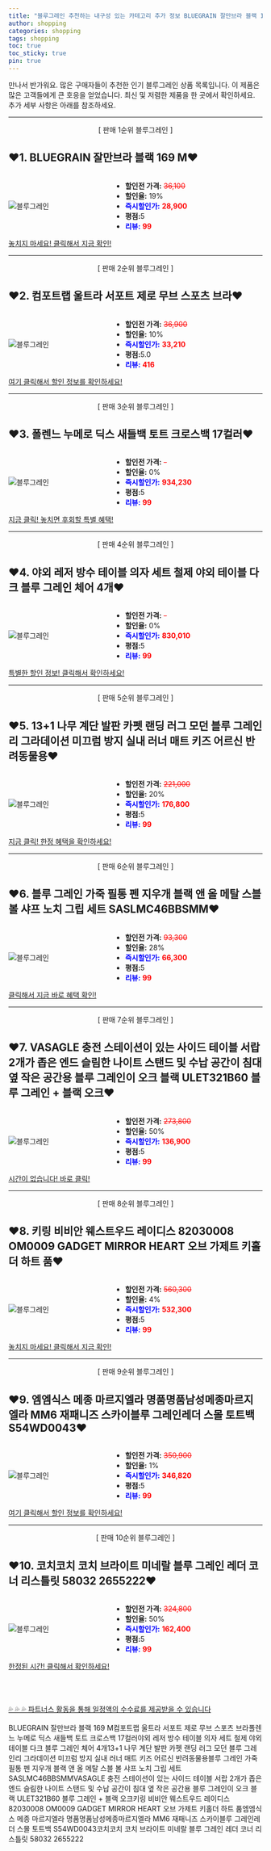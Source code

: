 ```yaml
---
title: "블루그레인 추천하는 내구성 있는 카테고리 추가 정보 BLUEGRAIN 잘만브라 블랙 169 M"
author: shopping
categories: shopping
tags: shopping
toc: true
toc_sticky: true
pin: true
---
```

만나서 반가워요. 많은 구매자들이 추천한 인기 블루그레인 상품 목록입니다. 이 제품은 많은 고객들에게 큰 호응을 얻었습니다. 최신 및 저렴한 제품을 한 곳에서 확인하세요. 추가 세부 사항은 아래를 참조하세요.

---
<p class="toplist" style="margin: 0 auto; display: block; width: fit-content;">[ 판매 1순위 블루그레인 ]</p>

<h2><strong>❤️1. BLUEGRAIN 잘만브라 블랙 169 M❤️</strong></h2>

<div style="display: flex; align-items: center;">
    <div style="flex: 0.4;">
        <img src="https://thumbnail10.coupangcdn.com/thumbnails/remote/230x230ex/image/vendor_inventory/39ba/ce54790dfec8ff68e5ab6e9a468f034ac8d9460c1edd1e516ce26e669165.jpg" alt="블루그레인" style="max-width: 100%;">
    </div>
    <div style="flex: 0.6; margin-left: 10px;">
        <ul>
            <li><strong>할인전 가격:</strong> <del style="color: red;">36,100</del></li>
            <li><strong>할인율:</strong> 19%</li>
            <li><span style='color:blue'><strong>즉시할인가:</strong></span> <span style='color:red'><strong>28,900</strong></span></li>
            <li><strong>평점:</strong>5</li>
            <li><span style='color:blue'><strong>리뷰:</strong></span> <span style='color:red'><strong>99</strong></span></li>
        </ul>
    </div>
</div>
<div class="center">
    <a href="https://selin100587001.github.io?lptag=AF9450613&subid=githubio&pageKey=8246914302&traceid=V0-153&itemId=23736844124&vendorItemId=90803132403" class="myButton">
        놓치지 마세요! 클릭해서 지금 확인!
    </a>
</div>


---
<p class="toplist" style="margin: 0 auto; display: block; width: fit-content;">[ 판매 2순위 블루그레인 ]</p>

<h2><strong>❤️2. 컴포트랩 울트라 서포트 제로 무브 스포츠 브라❤️</strong></h2>

<div style="display: flex; align-items: center;">
    <div style="flex: 0.4;">
        <img src="https://thumbnail6.coupangcdn.com/thumbnails/remote/230x230ex/image/rs_quotation_api/u7dcnotz/4a0f11ff57274210807ec7b04a8c8cdb.jpg" alt="블루그레인" style="max-width: 100%;">
    </div>
    <div style="flex: 0.6; margin-left: 10px;">
        <ul>
            <li><strong>할인전 가격:</strong> <del style="color: red;">36,900</del></li>
            <li><strong>할인율:</strong> 10%</li>
            <li><span style='color:blue'><strong>즉시할인가:</strong></span> <span style='color:red'><strong>33,210</strong></span></li>
            <li><strong>평점:</strong>5.0</li>
            <li><span style='color:blue'><strong>리뷰:</strong></span> <span style='color:red'><strong>416</strong></span></li>
        </ul>
    </div>
</div>
<div class="center">
    <a href="https://selin100587001.github.io?lptag=AF9450613&subid=githubio&pageKey=7232787516&traceid=V0-153&itemId=18357130578&vendorItemId=85500948126" class="myButton">
        여기 클릭해서 할인 정보를 확인하세요!
    </a>
</div>


---
<p class="toplist" style="margin: 0 auto; display: block; width: fit-content;">[ 판매 3순위 블루그레인 ]</p>

<h2><strong>❤️3. 폴렌느 누메로 딕스 새들백 토트 크로스백 17컬러❤️</strong></h2>

<div style="display: flex; align-items: center;">
    <div style="flex: 0.4;">
        <img src="https://thumbnail10.coupangcdn.com/thumbnails/remote/230x230ex/image/vendor_inventory/e535/678e87f61aa50593d0d0d733d3c27997054593141750009a5dcbc7e6cda4.jpg" alt="블루그레인" style="max-width: 100%;">
    </div>
    <div style="flex: 0.6; margin-left: 10px;">
        <ul>
            <li><strong>할인전 가격:</strong> <del style="color: red;">-</del></li>
            <li><strong>할인율:</strong> 0%</li>
            <li><span style='color:blue'><strong>즉시할인가:</strong></span> <span style='color:red'><strong>934,230</strong></span></li>
            <li><strong>평점:</strong>5</li>
            <li><span style='color:blue'><strong>리뷰:</strong></span> <span style='color:red'><strong>99</strong></span></li>
        </ul>
    </div>
</div>
<div class="center">
    <a href="https://selin100587001.github.io?lptag=AF9450613&subid=githubio&pageKey=8012176355&traceid=V0-153&itemId=22354956814&vendorItemId=89400026963" class="myButton">
        지금 클릭! 놓치면 후회할 특별 혜택!
    </a>
</div>


---
<p class="toplist" style="margin: 0 auto; display: block; width: fit-content;">[ 판매 4순위 블루그레인 ]</p>

<h2><strong>❤️4. 야외 레저 방수 테이블 의자 세트 철제 야외 테이블 다크 블루 그레인 체어 4개❤️</strong></h2>

<div style="display: flex; align-items: center;">
    <div style="flex: 0.4;">
        <img src="https://thumbnail7.coupangcdn.com/thumbnails/remote/230x230ex/image/vendor_inventory/5925/a997168d9f93f79bb932281e41851d166f44ebf402ca4e34424a95e27265.jpg" alt="블루그레인" style="max-width: 100%;">
    </div>
    <div style="flex: 0.6; margin-left: 10px;">
        <ul>
            <li><strong>할인전 가격:</strong> <del style="color: red;">-</del></li>
            <li><strong>할인율:</strong> 0%</li>
            <li><span style='color:blue'><strong>즉시할인가:</strong></span> <span style='color:red'><strong>830,010</strong></span></li>
            <li><strong>평점:</strong>5</li>
            <li><span style='color:blue'><strong>리뷰:</strong></span> <span style='color:red'><strong>99</strong></span></li>
        </ul>
    </div>
</div>
<div class="center">
    <a href="https://selin100587001.github.io?lptag=AF9450613&subid=githubio&pageKey=7369128518&traceid=V0-153&itemId=19005024019&vendorItemId=86129884645" class="myButton">
        특별한 할인 정보! 클릭해서 확인하세요!
    </a>
</div>


---
<p class="toplist" style="margin: 0 auto; display: block; width: fit-content;">[ 판매 5순위 블루그레인 ]</p>

<h2><strong>❤️5. 13+1 나무 계단 발판 카펫 랜딩 러그 모던 블루 그레인리 그라데이션 미끄럼 방지 실내 러너 매트 키즈 어르신 반려동물용❤️</strong></h2>

<div style="display: flex; align-items: center;">
    <div style="flex: 0.4;">
        <img src="https://thumbnail7.coupangcdn.com/thumbnails/remote/230x230ex/image/vendor_inventory/91b2/a6bd917e879424c94337de04ba088874fe9de113a186222b2ba92ee93f77.jpg" alt="블루그레인" style="max-width: 100%;">
    </div>
    <div style="flex: 0.6; margin-left: 10px;">
        <ul>
            <li><strong>할인전 가격:</strong> <del style="color: red;">221,000</del></li>
            <li><strong>할인율:</strong> 20%</li>
            <li><span style='color:blue'><strong>즉시할인가:</strong></span> <span style='color:red'><strong>176,800</strong></span></li>
            <li><strong>평점:</strong>5</li>
            <li><span style='color:blue'><strong>리뷰:</strong></span> <span style='color:red'><strong>99</strong></span></li>
        </ul>
    </div>
</div>
<div class="center">
    <a href="https://selin100587001.github.io?lptag=AF9450613&subid=githubio&pageKey=8073651733&traceid=V0-153&itemId=22733824135&vendorItemId=89769106661" class="myButton">
        지금 클릭! 한정 혜택을 확인하세요!
    </a>
</div>


---
<p class="toplist" style="margin: 0 auto; display: block; width: fit-content;">[ 판매 6순위 블루그레인 ]</p>

<h2><strong>❤️6. 블루 그레인 가죽 필통 펜 지우개 블랙 앤 올 메탈 스블 볼 샤프 노치 그립 세트 SASLMC46BBSMM❤️</strong></h2>

<div style="display: flex; align-items: center;">
    <div style="flex: 0.4;">
        <img src="https://thumbnail8.coupangcdn.com/thumbnails/remote/230x230ex/image/vendor_inventory/0ccf/7532e9af16d516b2828a9adda0bf827ab8ee40c5b910366f92003d85764f.jpg" alt="블루그레인" style="max-width: 100%;">
    </div>
    <div style="flex: 0.6; margin-left: 10px;">
        <ul>
            <li><strong>할인전 가격:</strong> <del style="color: red;">93,300</del></li>
            <li><strong>할인율:</strong> 28%</li>
            <li><span style='color:blue'><strong>즉시할인가:</strong></span> <span style='color:red'><strong>66,300</strong></span></li>
            <li><strong>평점:</strong>5</li>
            <li><span style='color:blue'><strong>리뷰:</strong></span> <span style='color:red'><strong>99</strong></span></li>
        </ul>
    </div>
</div>
<div class="center">
    <a href="https://selin100587001.github.io?lptag=AF9450613&subid=githubio&pageKey=8244226964&traceid=V0-153&itemId=23726791205&vendorItemId=90751590231" class="myButton">
        클릭해서 지금 바로 혜택 확인!
    </a>
</div>


---
<p class="toplist" style="margin: 0 auto; display: block; width: fit-content;">[ 판매 7순위 블루그레인 ]</p>

<h2><strong>❤️7. VASAGLE 충전 스테이션이 있는 사이드 테이블 서랍 2개가 좁은 엔드 슬림한 나이트 스탠드 및 수납 공간이 침대 옆 작은 공간용 블루 그레인이 오크 블랙 ULET321B60 블루 그레인 + 블랙 오크❤️</strong></h2>

<div style="display: flex; align-items: center;">
    <div style="flex: 0.4;">
        <img src="https://thumbnail9.coupangcdn.com/thumbnails/remote/230x230ex/image/vendor_inventory/4492/dd7af79c8c2f4ba938795a6deaf042a2ae2d3c357ba1ff904b320966d718.jpg" alt="블루그레인" style="max-width: 100%;">
    </div>
    <div style="flex: 0.6; margin-left: 10px;">
        <ul>
            <li><strong>할인전 가격:</strong> <del style="color: red;">273,800</del></li>
            <li><strong>할인율:</strong> 50%</li>
            <li><span style='color:blue'><strong>즉시할인가:</strong></span> <span style='color:red'><strong>136,900</strong></span></li>
            <li><strong>평점:</strong>5</li>
            <li><span style='color:blue'><strong>리뷰:</strong></span> <span style='color:red'><strong>99</strong></span></li>
        </ul>
    </div>
</div>
<div class="center">
    <a href="https://selin100587001.github.io?lptag=AF9450613&subid=githubio&pageKey=8243786733&traceid=V0-153&itemId=23724234305&vendorItemId=90749040039" class="myButton">
        시간이 없습니다! 바로 클릭!
    </a>
</div>


---
<p class="toplist" style="margin: 0 auto; display: block; width: fit-content;">[ 판매 8순위 블루그레인 ]</p>

<h2><strong>❤️8. 키링 비비안 웨스트우드 레이디스 82030008 OM0009 GADGET MIRROR HEART 오브 가제트 키홀더 하트 품❤️</strong></h2>

<div style="display: flex; align-items: center;">
    <div style="flex: 0.4;">
        <img src="https://thumbnail6.coupangcdn.com/thumbnails/remote/230x230ex/image/vendor_inventory/f943/18c22c360d463305b523c6c868150b94b058a6489c34e8535354dd399b1b.jpg" alt="블루그레인" style="max-width: 100%;">
    </div>
    <div style="flex: 0.6; margin-left: 10px;">
        <ul>
            <li><strong>할인전 가격:</strong> <del style="color: red;">560,300</del></li>
            <li><strong>할인율:</strong> 4%</li>
            <li><span style='color:blue'><strong>즉시할인가:</strong></span> <span style='color:red'><strong>532,300</strong></span></li>
            <li><strong>평점:</strong>5</li>
            <li><span style='color:blue'><strong>리뷰:</strong></span> <span style='color:red'><strong>99</strong></span></li>
        </ul>
    </div>
</div>
<div class="center">
    <a href="https://selin100587001.github.io?lptag=AF9450613&subid=githubio&pageKey=8122734034&traceid=V0-153&itemId=23047670722&vendorItemId=90081368222" class="myButton">
        놓치지 마세요! 클릭해서 지금 확인!
    </a>
</div>


---
<p class="toplist" style="margin: 0 auto; display: block; width: fit-content;">[ 판매 9순위 블루그레인 ]</p>

<h2><strong>❤️9. 엠엠식스 메종 마르지엘라 명품명품남성메종마르지엘라 MM6 재패니즈 스카이블루 그레인레더 스몰 토트백 S54WD0043❤️</strong></h2>

<div style="display: flex; align-items: center;">
    <div style="flex: 0.4;">
        <img src="https://thumbnail8.coupangcdn.com/thumbnails/remote/230x230ex/image/vendor_inventory/8fa1/5226df5927893f197805ccec031a0e114ef8c22b5fd66f6cb280a49cce9e.jpg" alt="블루그레인" style="max-width: 100%;">
    </div>
    <div style="flex: 0.6; margin-left: 10px;">
        <ul>
            <li><strong>할인전 가격:</strong> <del style="color: red;">350,900</del></li>
            <li><strong>할인율:</strong> 1%</li>
            <li><span style='color:blue'><strong>즉시할인가:</strong></span> <span style='color:red'><strong>346,820</strong></span></li>
            <li><strong>평점:</strong>5</li>
            <li><span style='color:blue'><strong>리뷰:</strong></span> <span style='color:red'><strong>99</strong></span></li>
        </ul>
    </div>
</div>
<div class="center">
    <a href="https://selin100587001.github.io?lptag=AF9450613&subid=githubio&pageKey=8159394585&traceid=V0-153&itemId=23256064438&vendorItemId=90288452365" class="myButton">
        여기 클릭해서 할인 정보를 확인하세요!
    </a>
</div>


---
<p class="toplist" style="margin: 0 auto; display: block; width: fit-content;">[ 판매 10순위 블루그레인 ]</p>

<h2><strong>❤️10. 코치코치 코치 브라이트 미네랄 블루 그레인 레더 코너 리스틀릿 58032 2655222❤️</strong></h2>

<div style="display: flex; align-items: center;">
    <div style="flex: 0.4;">
        <img src="https://thumbnail7.coupangcdn.com/thumbnails/remote/230x230ex/image/vendor_inventory/437d/7df037d5c71bac1f48b6d544a2c429fb34eca12e93986e13867a8df12375.jpg" alt="블루그레인" style="max-width: 100%;">
    </div>
    <div style="flex: 0.6; margin-left: 10px;">
        <ul>
            <li><strong>할인전 가격:</strong> <del style="color: red;">324,800</del></li>
            <li><strong>할인율:</strong> 50%</li>
            <li><span style='color:blue'><strong>즉시할인가:</strong></span> <span style='color:red'><strong>162,400</strong></span></li>
            <li><strong>평점:</strong>5</li>
            <li><span style='color:blue'><strong>리뷰:</strong></span> <span style='color:red'><strong>99</strong></span></li>
        </ul>
    </div>
</div>
<div class="center">
    <a href="https://selin100587001.github.io?lptag=AF9450613&subid=githubio&pageKey=8255671363&traceid=V0-153&itemId=23774574156&vendorItemId=90798805339" class="myButton">
        한정된 시간! 클릭해서 확인하세요!
    </a>
</div>

<br><br><br>[💦 💦 💦 파트너스 활동을 통해 일정액의 수수료를 제공받을 수 있습니다](https://link.coupang.com/a/bcpT2c)<br><br>BLUEGRAIN 잘만브라 블랙 169 M컴포트랩 울트라 서포트 제로 무브 스포츠 브라폴렌느 누메로 딕스 새들백 토트 크로스백 17컬러야외 레저 방수 테이블 의자 세트 철제 야외 테이블 다크 블루 그레인 체어 4개13+1 나무 계단 발판 카펫 랜딩 러그 모던 블루 그레인리 그라데이션 미끄럼 방지 실내 러너 매트 키즈 어르신 반려동물용블루 그레인 가죽 필통 펜 지우개 블랙 앤 올 메탈 스블 볼 샤프 노치 그립 세트 SASLMC46BBSMMVASAGLE 충전 스테이션이 있는 사이드 테이블 서랍 2개가 좁은 엔드 슬림한 나이트 스탠드 및 수납 공간이 침대 옆 작은 공간용 블루 그레인이 오크 블랙 ULET321B60 블루 그레인 + 블랙 오크키링 비비안 웨스트우드 레이디스 82030008 OM0009 GADGET MIRROR HEART 오브 가제트 키홀더 하트 품엠엠식스 메종 마르지엘라 명품명품남성메종마르지엘라 MM6 재패니즈 스카이블루 그레인레더 스몰 토트백 S54WD0043코치코치 코치 브라이트 미네랄 블루 그레인 레더 코너 리스틀릿 58032 2655222